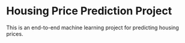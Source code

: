 # Housing Price Prediction Project

This is an end-to-end machine learning project for predicting housing prices.